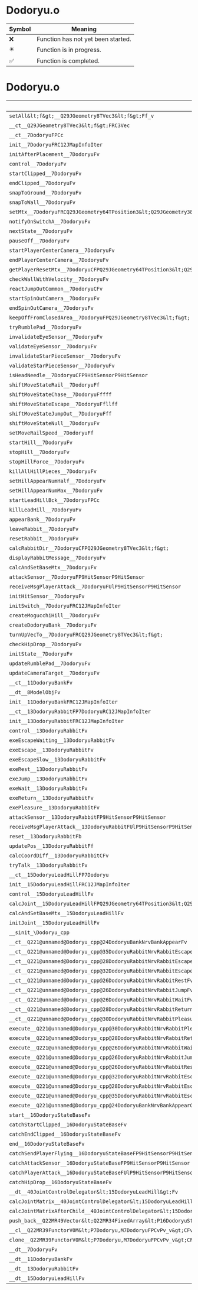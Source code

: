 # Dodoryu.o
| Symbol | Meaning 
| ------------- | ------------- 
| :x: | Function has not yet been started. 
| :eight_pointed_black_star: | Function is in progress. 
| :white_check_mark: | Function is completed. 


# Dodoryu.o
| Symbol | Decompiled? |
| ------------- | ------------- |
| `setAll&lt;f&gt;__Q29JGeometry8TVec3&lt;f&gt;Ff_v` | :x: |
| `__ct__Q29JGeometry8TVec3&lt;f&gt;FRC3Vec` | :x: |
| `__ct__7DodoryuFPCc` | :x: |
| `init__7DodoryuFRC12JMapInfoIter` | :x: |
| `initAfterPlacement__7DodoryuFv` | :x: |
| `control__7DodoryuFv` | :x: |
| `startClipped__7DodoryuFv` | :x: |
| `endClipped__7DodoryuFv` | :x: |
| `snapToGround__7DodoryuFv` | :x: |
| `snapToWall__7DodoryuFv` | :x: |
| `setMtx__7DodoryuFRCQ29JGeometry64TPosition3&lt;Q29JGeometry38TMatrix34&lt;Q29JGeometry13SMatrix34C&lt;f&gt;&gt;&gt;` | :x: |
| `notifyOnSwitchA__7DodoryuFv` | :x: |
| `nextState__7DodoryuFv` | :x: |
| `pauseOff__7DodoryuFv` | :x: |
| `startPlayerCenterCamera__7DodoryuFv` | :x: |
| `endPlayerCenterCamera__7DodoryuFv` | :x: |
| `getPlayerResetMtx__7DodoryuCFPQ29JGeometry64TPosition3&lt;Q29JGeometry38TMatrix34&lt;Q29JGeometry13SMatrix34C&lt;f&gt;&gt;&gt;Ul` | :x: |
| `checkWallWithVelocity__7DodoryuFv` | :x: |
| `reactJumpOutCommon__7DodoryuCFv` | :x: |
| `startSpinOutCamera__7DodoryuFv` | :x: |
| `endSpinOutCamera__7DodoryuFv` | :x: |
| `keepOffFromClosedArea__7DodoryuFPQ29JGeometry8TVec3&lt;f&gt;` | :x: |
| `tryRumblePad__7DodoryuFv` | :x: |
| `invalidateEyeSensor__7DodoryuFv` | :x: |
| `validateEyeSensor__7DodoryuFv` | :x: |
| `invalidateStarPieceSensor__7DodoryuFv` | :x: |
| `validateStarPieceSensor__7DodoryuFv` | :x: |
| `isHeadNeedle__7DodoryuCFP9HitSensorP9HitSensor` | :x: |
| `shiftMoveStateRail__7DodoryuFf` | :x: |
| `shiftMoveStateChase__7DodoryuFffff` | :x: |
| `shiftMoveStateEscape__7DodoryuFfllff` | :x: |
| `shiftMoveStateJumpOut__7DodoryuFff` | :x: |
| `shiftMoveStateNull__7DodoryuFv` | :x: |
| `setMoveRailSpeed__7DodoryuFf` | :x: |
| `startHill__7DodoryuFv` | :x: |
| `stopHill__7DodoryuFv` | :x: |
| `stopHillForce__7DodoryuFv` | :x: |
| `killAllHillPieces__7DodoryuFv` | :x: |
| `setHillAppearNumHalf__7DodoryuFv` | :x: |
| `setHillAppearNumMax__7DodoryuFv` | :x: |
| `startLeadHillBck__7DodoryuFPCc` | :x: |
| `killLeadHill__7DodoryuFv` | :x: |
| `appearBank__7DodoryuFv` | :x: |
| `leaveRabbit__7DodoryuFv` | :x: |
| `resetRabbit__7DodoryuFv` | :x: |
| `calcRabbitDir__7DodoryuCFPQ29JGeometry8TVec3&lt;f&gt;` | :x: |
| `displayRabbitMessage__7DodoryuFv` | :x: |
| `calcAndSetBaseMtx__7DodoryuFv` | :x: |
| `attackSensor__7DodoryuFP9HitSensorP9HitSensor` | :x: |
| `receiveMsgPlayerAttack__7DodoryuFUlP9HitSensorP9HitSensor` | :x: |
| `initHitSensor__7DodoryuFv` | :x: |
| `initSwitch__7DodoryuFRC12JMapInfoIter` | :x: |
| `createMogucchiHill__7DodoryuFv` | :x: |
| `createDodoryuBank__7DodoryuFv` | :x: |
| `turnUpVecTo__7DodoryuFRCQ29JGeometry8TVec3&lt;f&gt;` | :x: |
| `checkHipDrop__7DodoryuFv` | :x: |
| `initState__7DodoryuFv` | :x: |
| `updateRumblePad__7DodoryuFv` | :x: |
| `updateCameraTarget__7DodoryuFv` | :x: |
| `__ct__11DodoryuBankFv` | :x: |
| `__dt__8ModelObjFv` | :x: |
| `init__11DodoryuBankFRC12JMapInfoIter` | :x: |
| `__ct__13DodoryuRabbitFP7DodoryuRC12JMapInfoIter` | :x: |
| `init__13DodoryuRabbitFRC12JMapInfoIter` | :x: |
| `control__13DodoryuRabbitFv` | :x: |
| `exeEscapeWaiting__13DodoryuRabbitFv` | :x: |
| `exeEscape__13DodoryuRabbitFv` | :x: |
| `exeEscapeSlow__13DodoryuRabbitFv` | :x: |
| `exeRest__13DodoryuRabbitFv` | :x: |
| `exeJump__13DodoryuRabbitFv` | :x: |
| `exeWait__13DodoryuRabbitFv` | :x: |
| `exeReturn__13DodoryuRabbitFv` | :x: |
| `exePleasure__13DodoryuRabbitFv` | :x: |
| `attackSensor__13DodoryuRabbitFP9HitSensorP9HitSensor` | :x: |
| `receiveMsgPlayerAttack__13DodoryuRabbitFUlP9HitSensorP9HitSensor` | :x: |
| `reset__13DodoryuRabbitFb` | :x: |
| `updatePos__13DodoryuRabbitFf` | :x: |
| `calcCoordDiff__13DodoryuRabbitCFv` | :x: |
| `tryTalk__13DodoryuRabbitFv` | :x: |
| `__ct__15DodoryuLeadHillFP7Dodoryu` | :x: |
| `init__15DodoryuLeadHillFRC12JMapInfoIter` | :x: |
| `control__15DodoryuLeadHillFv` | :x: |
| `calcJoint__15DodoryuLeadHillFPQ29JGeometry64TPosition3&lt;Q29JGeometry38TMatrix34&lt;Q29JGeometry13SMatrix34C&lt;f&gt;&gt;&gt;RC19JointControllerInfo` | :x: |
| `calcAndSetBaseMtx__15DodoryuLeadHillFv` | :x: |
| `initJoint__15DodoryuLeadHillFv` | :x: |
| `__sinit_\Dodoryu_cpp` | :x: |
| `__ct__Q221@unnamed@Dodoryu_cpp@24DodoryuBankNrvBankAppearFv` | :x: |
| `__ct__Q221@unnamed@Dodoryu_cpp@35DodoryuRabbitNrvRabbitEscapeWaitingFv` | :x: |
| `__ct__Q221@unnamed@Dodoryu_cpp@28DodoryuRabbitNrvRabbitEscapeFv` | :x: |
| `__ct__Q221@unnamed@Dodoryu_cpp@32DodoryuRabbitNrvRabbitEscapeSlowFv` | :x: |
| `__ct__Q221@unnamed@Dodoryu_cpp@26DodoryuRabbitNrvRabbitRestFv` | :x: |
| `__ct__Q221@unnamed@Dodoryu_cpp@26DodoryuRabbitNrvRabbitJumpFv` | :x: |
| `__ct__Q221@unnamed@Dodoryu_cpp@26DodoryuRabbitNrvRabbitWaitFv` | :x: |
| `__ct__Q221@unnamed@Dodoryu_cpp@28DodoryuRabbitNrvRabbitReturnFv` | :x: |
| `__ct__Q221@unnamed@Dodoryu_cpp@30DodoryuRabbitNrvRabbitPleasureFv` | :x: |
| `execute__Q221@unnamed@Dodoryu_cpp@30DodoryuRabbitNrvRabbitPleasureCFP5Spine` | :x: |
| `execute__Q221@unnamed@Dodoryu_cpp@28DodoryuRabbitNrvRabbitReturnCFP5Spine` | :x: |
| `execute__Q221@unnamed@Dodoryu_cpp@26DodoryuRabbitNrvRabbitWaitCFP5Spine` | :x: |
| `execute__Q221@unnamed@Dodoryu_cpp@26DodoryuRabbitNrvRabbitJumpCFP5Spine` | :x: |
| `execute__Q221@unnamed@Dodoryu_cpp@26DodoryuRabbitNrvRabbitRestCFP5Spine` | :x: |
| `execute__Q221@unnamed@Dodoryu_cpp@32DodoryuRabbitNrvRabbitEscapeSlowCFP5Spine` | :x: |
| `execute__Q221@unnamed@Dodoryu_cpp@28DodoryuRabbitNrvRabbitEscapeCFP5Spine` | :x: |
| `execute__Q221@unnamed@Dodoryu_cpp@35DodoryuRabbitNrvRabbitEscapeWaitingCFP5Spine` | :x: |
| `execute__Q221@unnamed@Dodoryu_cpp@24DodoryuBankNrvBankAppearCFP5Spine` | :x: |
| `start__16DodoryuStateBaseFv` | :x: |
| `catchStartClipped__16DodoryuStateBaseFv` | :x: |
| `catchEndClipped__16DodoryuStateBaseFv` | :x: |
| `end__16DodoryuStateBaseFv` | :x: |
| `catchSendPlayerFlying__16DodoryuStateBaseFP9HitSensorP9HitSensor` | :x: |
| `catchAttackSensor__16DodoryuStateBaseFP9HitSensorP9HitSensor` | :x: |
| `catchPlayerAttack__16DodoryuStateBaseFUlP9HitSensorP9HitSensor` | :x: |
| `catchHipDrop__16DodoryuStateBaseFv` | :x: |
| `__dt__40JointControlDelegator&lt;15DodoryuLeadHill&gt;Fv` | :x: |
| `calcJointMatrix__40JointControlDelegator&lt;15DodoryuLeadHill&gt;FPQ29JGeometry64TPosition3&lt;Q29JGeometry38TMatrix34&lt;Q29JGeometry13SMatrix34C&lt;f&gt;&gt;&gt;RC19JointControllerInfo` | :x: |
| `calcJointMatrixAfterChild__40JointControlDelegator&lt;15DodoryuLeadHill&gt;FPQ29JGeometry64TPosition3&lt;Q29JGeometry38TMatrix34&lt;Q29JGeometry13SMatrix34C&lt;f&gt;&gt;&gt;RC19JointControllerInfo` | :x: |
| `push_back__Q22MR49Vector&lt;Q22MR34FixedArray&lt;P16DodoryuStateBase,16&gt;&gt;FRCP16DodoryuStateBase` | :x: |
| `__cl__Q22MR39FunctorV0M&lt;P7Dodoryu,M7DodoryuFPCvPv_v&gt;CFv` | :x: |
| `clone__Q22MR39FunctorV0M&lt;P7Dodoryu,M7DodoryuFPCvPv_v&gt;CFP7JKRHeap` | :x: |
| `__dt__7DodoryuFv` | :x: |
| `__dt__11DodoryuBankFv` | :x: |
| `__dt__13DodoryuRabbitFv` | :x: |
| `__dt__15DodoryuLeadHillFv` | :x: |
